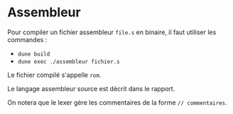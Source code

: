 # **Assembleur**

Pour compiler un fichier assembleur `file.s` en binaire, il faut utiliser les commandes :
- `dune build`
- `dune exec ./assembleur fichier.s`

Le fichier compilé s'appelle `rom`.

Le langage assembleur source est décrit dans le rapport.

On notera que le lexer gère les commentaires de la forme `// commentaires`.

